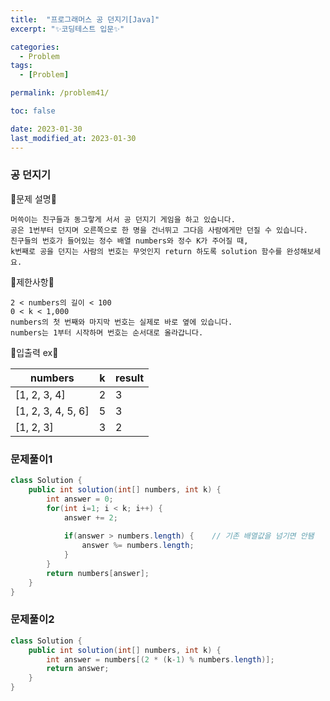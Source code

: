 ```yaml
---
title:  "프로그래머스 공 던지기[Java]"
excerpt: "✨코딩테스트 입문✨"

categories:
  - Problem
tags:
  - [Problem]

permalink: /problem41/

toc: false

date: 2023-01-30
last_modified_at: 2023-01-30
---
```

### 공 던지기

💫문제 설명💫

```
머쓱이는 친구들과 동그랗게 서서 공 던지기 게임을 하고 있습니다. 
공은 1번부터 던지며 오른쪽으로 한 명을 건너뛰고 그다음 사람에게만 던질 수 있습니다. 
친구들의 번호가 들어있는 정수 배열 numbers와 정수 K가 주어질 때, 
k번째로 공을 던지는 사람의 번호는 무엇인지 return 하도록 solution 함수를 완성해보세요.
```

💫제한사항💫

```
2 < numbers의 길이 < 100
0 < k < 1,000
numbers의 첫 번째와 마지막 번호는 실제로 바로 옆에 있습니다.
numbers는 1부터 시작하며 번호는 순서대로 올라갑니다.
```

💫입출력 ex💫

|numbers|k|result|
|------|---|---|
|[1, 2, 3, 4]|2|3|
|[1, 2, 3, 4, 5, 6]|5|3|
|[1, 2, 3]|3|2|

### 문제풀이1

```java
class Solution {
    public int solution(int[] numbers, int k) {
        int answer = 0;
        for(int i=1; i < k; i++) {
            answer += 2;
            
            if(answer > numbers.length) {    // 기존 배열값을 넘기면 안됌
                answer %= numbers.length;
            }
        }
        return numbers[answer];
    }
}
```
### 문제풀이2

```java
class Solution {
    public int solution(int[] numbers, int k) {
        int answer = numbers[(2 * (k-1) % numbers.length)];
        return answer;
    }
}
```
